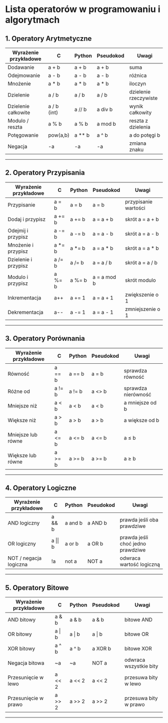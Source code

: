 # Lista operatorów w programowaniu i algorytmach

## 1. Operatory Arytmetyczne
| Wyrażenie przykładowe | C           | Python       | Pseudokod        | Uwagi |
|-----------------------|-------------|-------------|-----------------|-------|
| Dodawanie             | a + b       | a + b       | a + b           | suma |
| Odejmowanie           | a - b       | a - b       | a - b           | różnica |
| Mnożenie              | a * b       | a * b       | a * b           | iloczyn |
| Dzielenie             | a / b       | a / b       | a / b           | dzielenie rzeczywiste |
| Dzielenie całkowite   | a / b (int) | a // b      | a div b         | wynik całkowity |
| Modulo / reszta       | a % b       | a % b       | a mod b         | reszta z dzielenia |
| Potęgowanie           | pow(a,b)    | a ** b      | a ^ b           | a do potęgi b |
| Negacja               | -a          | -a          | -a              | zmiana znaku |

---

## 2. Operatory Przypisania
| Wyrażenie przykładowe | C           | Python       | Pseudokod        | Uwagi |
|-----------------------|-------------|-------------|-----------------|-------|
| Przypisanie           | a = b       | a = b       | a = b           | przypisanie wartości |
| Dodaj i przypisz      | a += b      | a += b      | a = a + b       | skrót a = a + b |
| Odejmij i przypisz    | a -= b      | a -= b      | a = a - b       | skrót a = a - b |
| Mnożenie i przypisz   | a *= b      | a *= b      | a = a * b       | skrót a = a * b |
| Dzielenie i przypisz  | a /= b      | a /= b      | a = a / b       | skrót a = a / b |
| Modulo i przypisz     | a %= b      | a %= b      | a = a mod b     | skrót modulo |
| Inkrementacja         | a++         | a += 1      | a = a + 1       | zwiększenie o 1 |
| Dekrementacja         | a--         | a -= 1      | a = a - 1       | zmniejszenie o 1 |

---

## 3. Operatory Porównania
| Wyrażenie przykładowe | C           | Python       | Pseudokod        | Uwagi |
|-----------------------|-------------|-------------|-----------------|-------|
| Równość               | a == b      | a == b      | a = b           | sprawdza równość |
| Różne od              | a != b      | a != b      | a <> b          | sprawdza nierówność |
| Mniejsze niż          | a < b       | a < b       | a < b           | a mniejsze od b |
| Większe niż           | a > b       | a > b       | a > b           | a większe od b |
| Mniejsze lub równe    | a <= b      | a <= b      | a <= b          | a ≤ b |
| Większe lub równe     | a >= b      | a >= b      | a >= b          | a ≥ b |

---

## 4. Operatory Logiczne
| Wyrażenie przykładowe | C           | Python       | Pseudokod        | Uwagi |
|-----------------------|-------------|-------------|-----------------|-------|
| AND logiczny          | a && b      | a and b     | a AND b           | prawda jeśli oba prawdziwe |
| OR logiczny           | a \|\| b    | a or b      | a OR b          | prawda jeśli choć jedno prawdziwe |
| NOT / negacja logiczna | !a          | not a       | NOT a           | odwraca wartość logiczną |

---

## 5. Operatory Bitowe
| Wyrażenie przykładowe | C           | Python       | Pseudokod        | Uwagi |
|-----------------------|-------------|-------------|-----------------|-------|
| AND bitowy            | a & b       | a & b       | a & b           | bitowe AND |
| OR bitowy             | a \| b      | a \| b      | a \| b          | bitowe OR |
| XOR bitowy            | a ^ b       | a ^ b       | a XOR b         | bitowe XOR |
| Negacja bitowa         | ~a          | ~a          | NOT a            | odwraca wszystkie bity |
| Przesunięcie w lewo    | a << 2      | a << 2      | a << 2          | przesuwa bity w lewo |
| Przesunięcie w prawo   | a >> 2      | a >> 2      | a >> 2          | przesuwa bity w prawo |

---
